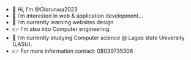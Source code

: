 - 👋 Hi, I’m @Olorunwa2023
- 👀 I’m interested in web & application development...
- 🌱 I’m currently learning websites design
- 👉 I'm also into Computer engineering.
- 💞️ I’m currently studying Computer science @ Lagos state University (LASU).
- 👉 For more information contact: 08039735306

<!---
Olorunwa2023/Olorunwa2023 is a ✨ special ✨ repository because its `README.md` (this file) appears on your GitHub profile.
You can click the Preview link to take a look at your changes.
--->
